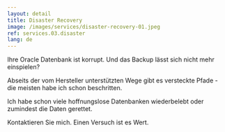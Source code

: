 ```yaml
---
layout: detail
title: Disaster Recovery
image: /images/services/disaster-recovery-01.jpeg
ref: services.03.disaster
lang: de
---
```


Ihre Oracle Datenbank ist korrupt. Und das Backup lässt sich nicht mehr einspielen?

Abseits der vom Hersteller unterstützten Wege gibt es versteckte Pfade - die meisten habe ich schon beschritten.

Ich habe schon viele hoffnungslose Datenbanken wiederbelebt oder zumindest die Daten gerettet.

Kontaktieren Sie mich. Einen Versuch ist es Wert.